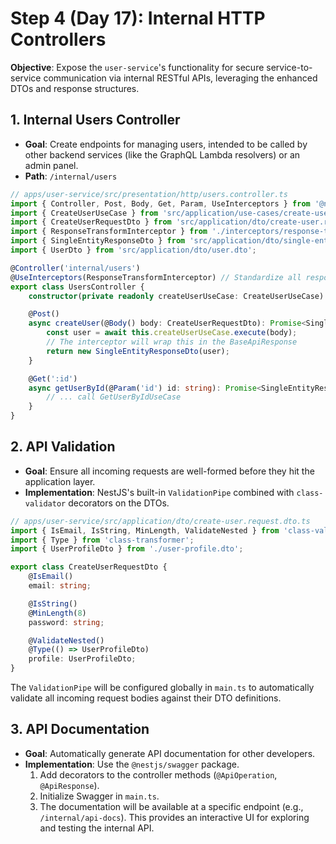 # Step 4 (Day 17): Internal HTTP Controllers

**Objective**: Expose the `user-service`'s functionality for secure service-to-service communication via internal RESTful APIs, leveraging the enhanced DTOs and response structures.

## 1. Internal Users Controller

-   **Goal**: Create endpoints for managing users, intended to be called by other backend services (like the GraphQL Lambda resolvers) or an admin panel.
-   **Path**: `/internal/users`

```typescript
// apps/user-service/src/presentation/http/users.controller.ts
import { Controller, Post, Body, Get, Param, UseInterceptors } from '@nestjs/common';
import { CreateUserUseCase } from 'src/application/use-cases/create-user/create-user.usecase';
import { CreateUserRequestDto } from 'src/application/dto/create-user.request.dto';
import { ResponseTransformInterceptor } from './interceptors/response-transform.interceptor';
import { SingleEntityResponseDto } from 'src/application/dto/single-entity-response.dto';
import { UserDto } from 'src/application/dto/user.dto';

@Controller('internal/users')
@UseInterceptors(ResponseTransformInterceptor) // Standardize all responses
export class UsersController {
    constructor(private readonly createUserUseCase: CreateUserUseCase) {}

    @Post()
    async createUser(@Body() body: CreateUserRequestDto): Promise<SingleEntityResponseDto<UserDto>> {
        const user = await this.createUserUseCase.execute(body);
        // The interceptor will wrap this in the BaseApiResponse
        return new SingleEntityResponseDto(user);
    }

    @Get(':id')
    async getUserById(@Param('id') id: string): Promise<SingleEntityResponseDto<UserDto>> {
        // ... call GetUserByIdUseCase
    }
}
```

## 2. API Validation

-   **Goal**: Ensure all incoming requests are well-formed before they hit the application layer.
-   **Implementation**: NestJS's built-in `ValidationPipe` combined with `class-validator` decorators on the DTOs.

```typescript
// apps/user-service/src/application/dto/create-user.request.dto.ts
import { IsEmail, IsString, MinLength, ValidateNested } from 'class-validator';
import { Type } from 'class-transformer';
import { UserProfileDto } from './user-profile.dto';

export class CreateUserRequestDto {
    @IsEmail()
    email: string;

    @IsString()
    @MinLength(8)
    password: string;

    @ValidateNested()
    @Type(() => UserProfileDto)
    profile: UserProfileDto;
}
```
The `ValidationPipe` will be configured globally in `main.ts` to automatically validate all incoming request bodies against their DTO definitions.

## 3. API Documentation

-   **Goal**: Automatically generate API documentation for other developers.
-   **Implementation**: Use the `@nestjs/swagger` package.
    1.  Add decorators to the controller methods (`@ApiOperation`, `@ApiResponse`).
    2.  Initialize Swagger in `main.ts`.
    3.  The documentation will be available at a specific endpoint (e.g., `/internal/api-docs`). This provides an interactive UI for exploring and testing the internal API.
